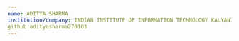 ```yaml
---
name: ADITYA SHARMA
institution/company: INDIAN INSTITUTE OF INFORMATION TECHNOLOGY KALYANI
github:adityasharma270103
---
```

